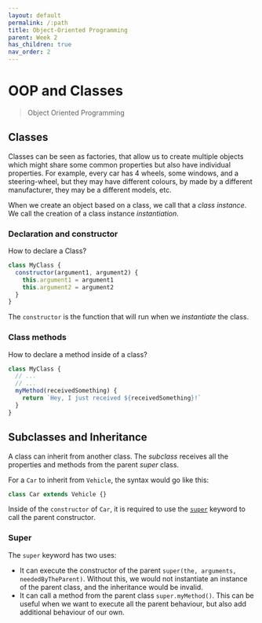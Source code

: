 ```yaml
---
layout: default
permalink: /:path
title: Object-Oriented Programming
parent: Week 2
has_children: true
nav_order: 2
---
```


# OOP and Classes

> Object Oriented Programming

## Classes

Classes can be seen as factories, that allow us to create multiple objects which might share some common properties but also have individual properties.
For example, every car has 4 wheels, some windows, and a steering-wheel,
but they may have different colours, by made by a different manufacturer, they may be a different models, etc.

When we create an object based on a class, we call that a _class instance_. We call the creation of a class instance _instantiation_.

### Declaration and constructor

How to declare a Class?

```js
class MyClass {
  constructor(argument1, argument2) {
    this.argument1 = argument1
    this.argument2 = argument2
  }
}
```

The `constructor` is the function that will run when we _instantiate_ the class.

### Class methods

How to declare a method inside of a class?

```js
class MyClass {
  // ...
  // ...
  myMethod(receivedSomething) {
    return `Hey, I just received ${receivedSomething}!`
  }
}
```

## Subclasses and Inheritance

A class can inherit from another class.
The _subclass_ receives all the properties and methods from the parent _super_ class.

For a `Car` to inherit from `Vehicle`, the syntax would go like this:

```js
class Car extends Vehicle {}
```

Inside of the `constructor` of `Car`, it is required to use the [`super`](https://developer.mozilla.org/en-US/docs/Web/JavaScript/Reference/Operators/super) keyword to call the parent constructor.

### Super

The `super` keyword has two uses:

- It can execute the constructor of the parent `super(the, arguments, neededByTheParent)`. Without this, we would not instantiate an instance of the parent class, and the inheritance would be invalid.
- It can call a method from the parent class `super.myMethod()`. This can be useful when we want to execute all the parent behaviour, but also add additional behaviour of our own.
